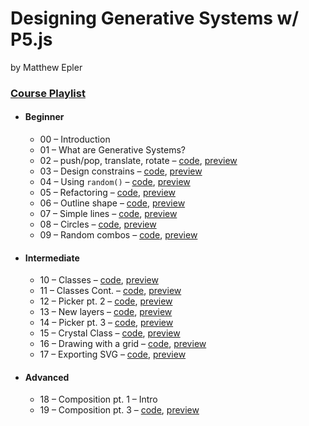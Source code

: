 # Designing Generative Systems w/ P5.js

by Matthew Epler

### [**Course Playlist**](https://www.youtube.com/playlist?list=PLyRZnpOSgMj3K8AV2I6UldnvTj6d_Zrf0)
- #### **Beginner**
  - 00 &ndash; Introduction
  - 01 &ndash; What are Generative Systems?
  - 02 &ndash; push/pop, translate, rotate &ndash; [code](https://github.com/sztxr/Generative-Systems-p5js/tree/part2), [preview](https://editor.p5js.org/sztxr/sketches/At2XmYQr)
  - 03 &ndash; Design constrains &ndash; [code](https://github.com/sztxr/Generative-Systems-p5js/tree/part3), [preview](https://editor.p5js.org/sztxr/sketches/b2ndumPv)
  - 04 &ndash; Using `random()` &ndash; [code](https://github.com/sztxr/Generative-Systems-p5js/tree/part4), [preview](https://editor.p5js.org/sztxr/sketches/t0w73sFb)
  - 05 &ndash; Refactoring &ndash; [code](https://github.com/sztxr/Generative-Systems-p5js/tree/part5), [preview](https://editor.p5js.org/sztxr/sketches/sYwE6yYn)
  - 06 &ndash; Outline shape &ndash; [code](https://github.com/sztxr/Generative-Systems-p5js/tree/part6), [preview](https://editor.p5js.org/sztxr/sketches/D9V0wz6C)
  - 07 &ndash; Simple lines &ndash; [code](https://github.com/sztxr/Generative-Systems-p5js/tree/part7), [preview](https://editor.p5js.org/sztxr/sketches/fyc5hAVv)
  - 08 &ndash; Circles &ndash; [code](https://github.com/sztxr/Generative-Systems-p5js/tree/part8), [preview](https://editor.p5js.org/sztxr/sketches/Ziy_vZeO)
  - 09 &ndash; Random combos &ndash; [code](https://github.com/sztxr/Generative-Systems-p5js/tree/part9), [preview](https://editor.p5js.org/sztxr/sketches/JsKoPor_)

- #### **Intermediate**
  - 10 &ndash; Classes &ndash; [code](https://github.com/sztxr/Generative-Systems-p5js/tree/part10), [preview](https://editor.p5js.org/sztxr/sketches/v_XPWTlu)
  - 11 &ndash; Classes Cont. &ndash; [code](https://github.com/sztxr/Generative-Systems-p5js/tree/part11), [preview](https://editor.p5js.org/sztxr/sketches/AOlCMn7B)
  - 12 &ndash; Picker pt. 2 &ndash; [code](https://github.com/sztxr/Generative-Systems-p5js/tree/part12), [preview](https://editor.p5js.org/sztxr/sketches/9k6gT1G2)
  - 13 &ndash; New layers &ndash; [code](https://github.com/sztxr/Generative-Systems-p5js/tree/part13), [preview](https://editor.p5js.org/sztxr/sketches/vOxQMH_o)
  - 14 &ndash; Picker pt. 3 &ndash; [code](https://github.com/sztxr/Generative-Systems-p5js/tree/part14), [preview](https://editor.p5js.org/sztxr/sketches/8FAqZGNn)
  - 15 &ndash; Crystal Class &ndash; [code](https://github.com/sztxr/Generative-Systems-p5js/tree/part15), [preview](https://editor.p5js.org/sztxr/sketches/H1gCFzJZ)
  - 16 &ndash; Drawing with a grid &ndash; [code](https://github.com/sztxr/Generative-Systems-p5js/tree/part16), [preview](https://editor.p5js.org/sztxr/sketches/SMdlVQ46)
  - 17 &ndash; Exporting SVG &ndash; [code](https://github.com/sztxr/Generative-Systems-p5js/tree/part17), [preview](https://editor.p5js.org/sztxr/sketches/oz_85rS1)

- #### **Advanced**
  - 18 &ndash; Composition pt. 1 &ndash; Intro
  - 19 &ndash; Composition pt. 3 &ndash; [code](https://github.com/sztxr/Generative-Systems-p5js/tree/part19), [preview](https://editor.p5js.org/sztxr/sketches/rNW2c6dT)
 <!-- 
  - 20 &ndash; Composition pt. 3 &ndash; [code](), [preview]()
  - 21 &ndash; Composition pt. 4 &ndash; [code](), [preview]()
  -->